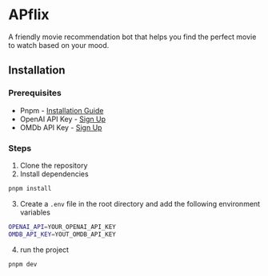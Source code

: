 # APflix

A friendly movie recommendation bot that helps you find the perfect movie to watch based on your mood.

## Installation
### Prerequisites
- Pnpm - [Installation Guide](https://pnpm.io/installation)
- OpenAI API Key - [Sign Up](https://platform.openai.com/signup)
- OMDb API Key - [Sign Up](http://www.omdbapi.com/apikey.aspx)

### Steps
1. Clone the repository
2. Install dependencies
```bash
pnpm install
```
3. Create a `.env` file in the root directory and add the following environment variables
```bash
OPENAI_API=YOUR_OPENAI_API_KEY
OMDB_API_KEY=YOUT_OMDB_API_KEY
```
4. run the project
```bash
pnpm dev
```
